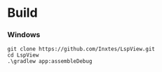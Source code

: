 # Build
### Windows
    git clone https://github.com/Inxtes/LspView.git
    cd LspView
    .\gradlew app:assembleDebug


